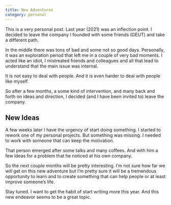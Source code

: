 ```yaml
---
title: New Adventures
category: personal
---
```


This is a very personal post. Last year (2021) was an inflection point. I decided to leave the company I founded with some friends (GEUT) and take a different path. 

In the middle there was tons of bad and some not so good days. Personally, it was an exploration period that left me in a couple of very bad moments. I acted like an idiot, I mistreated friends and colleagues and all that lead to understand that the main issue was internal. 

It is not easy to deal with people. And it is even harder to deal with people like myself.

So after a few months, a some kind of intervention, and many back and forth on ideas and direction, I decided (and I have been invited to) leave the company. 

## New Ideas

A few weeks later I have the urgency of start doing something. I started to rework one of my personal projects. But something was missing. I needed to work with someone that can keep the motivation. 

That person emerged after some talks and many coffees. And with him a few ideas for a problem that he noticed at his own company. 

So the next couple months will be pretty interesting. I’m not sure how far we will get on this new adventure but I’m pretty sure it will be a tremendous opportunity to learn and to create something that can help people or at least improve someone’s life. 

Stay tuned. I want to get the habit of start writing more this year. And this new endeavor seems to be a great topic. 
